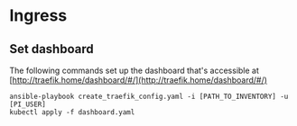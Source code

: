 # Ingress

## Set dashboard
The following commands set up the dashboard that's accessible at  [http://traefik.home/dashboard/#/](http://traefik.home/dashboard/#/)
```
ansible-playbook create_traefik_config.yaml -i [PATH_TO_INVENTORY] -u [PI_USER]
kubectl apply -f dashboard.yaml
```
